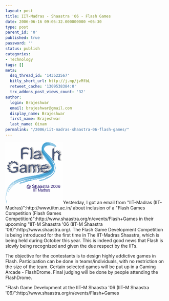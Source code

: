```yaml
---
layout: post
title: IIT-Madras - Shaastra '06 - Flash Games
date: 2006-06-16 09:05:32.000000000 +05:30
type: post
parent_id: '0'
published: true
password: ''
status: publish
categories:
- Technology
tags: []
meta:
  dsq_thread_id: '143522567'
  bitly_short_url: http://j.mp/jvMfbL
  retweet_cache: '1309538384:0'
  trx_addons_post_views_count: '32'
author:
  login: Brajeshwar
  email: brajeshwar@gmail.com
  display_name: Brajeshwar
  first_name: Brajeshwar
  last_name: Oinam
permalink: "/2006/iit-madras-shaastra-06-flash-games/"
---
```

<p><img src="/static/2006/06/iitmshaastra2006-flashgames.gif" alt="IIT-Madras - Shaastra '06 - Flash Games" style="border: 0 none;" />Yesterday, I got an email from "IIT-Madras (IIT-Madras)":http://www.iitm.ac.in/ about inclusion of a "Flash Games Competition (Flash Games Competition)":http://www.shaastra.org/n/events/Flash+Games in their upcoming "IIT-M Shaastra '06 (IIT-M Shaastra '06)":http://www.shaastra.org/. The Flash Game Development Competition is being introduced for the first time in The IIT-Madras Shaastra, which is being held during October this year. This is indeed good news that Flash is slowly being recognized and given the due respect by the IITs.</p>
<p>The objective for the contestants is to design highly addictive games in Flash. Participation can be done in teams/individuals, with no restriction on the size of the team. Certain selected games will be put up in a Gaming Arcade - FlashDrome. Final judging will be done by people attending the FlashDrome.</p>
<p>"Flash Game Development at the IIT-M Shaastra '06 (IIT-M Shaastra '06)":http://www.shaastra.org/n/events/Flash+Games</p>

